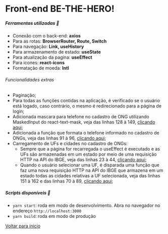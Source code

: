 # Front-end BE-THE-HERO!

##### Ferramentas utilizadas :wrench:

- Conexão com o back-end: **axios**
- Para as rotas: **BrowserRouter, Route, Switch**
- Para navegação: **Link, useHistory**
- Para armazenamento de estado: **useState**
- Para atualização da pagina: **useEffect**
- Para icones: **react-icons**
- Formatação de moeda: **Intl**

###### Funcionalidades extras
  
- Paginação;
- Para todas as funções contidas na aplicação, é verificado se o usuário está logado, caso contrário, o mesmo é redirecionado para a página de login;
- Adicionada mascara para telefone no cadastro de ONG utilizando MaskedInput do react-text-mask, veja das linhas 128 à 149, [clicando aqui](https://github.com/saleszera/Omnistack-11/blob/master/aulas/frontend/src/pages/Register/index.js);
- Adicionada a função que formata o telefone informado no cadastro de ONGs, veja das linhas 91 à 96, [clicando aqui](https://github.com/saleszera/Omnistack-11/blob/master/aulas/frontend/src/pages/Register/index.js);
- Carregamento de UFs e cidades no cadastro de ONGs:
    - Sempre que a página for recarregada o useEffect é executado e as UFs são armazenadas em um estado por meio de uma requisição HTTP na API do IBGE, veja das linhas 23 à 44, [clicando aqui](https://github.com/saleszera/Omnistack-11/blob/master/aulas/frontend/src/pages/Register/index.js);
    - Quando o usuário selecionar uma UF, é disparada uma função que faz uma nova requisição HTTP na API do IBGE que armazena em um estado todas as cidades relativas a UF selecionada, veja das linhas 151 à 162 e das linhas 70 à 89, [clicando aqui](https://github.com/saleszera/Omnistack-11/blob/master/aulas/frontend/src/pages/Register/index.js);


##### Scripts disponíveis :scroll:

- ```yarn start```: roda em modo de desenvolvimento. Abra no navegador no endereço ```http://localhost:3000``` <br>
- ```yarn build```: roda em modo de produção

[Voltar para inicio](https://github.com/saleszera/Omnistack-11)

